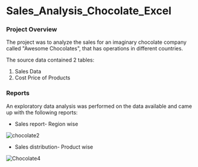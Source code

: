 # Sales_Analysis_Chocolate_Excel

### Project Overview

The project was to analyze the sales for an imaginary chocolate company called "Awesome Chocolates", that has operations in different countries.

The source data contained 2 tables:

1. Sales Data
2. Cost Price of Products

### Reports

An exploratory data analysis was performed on the data available and came up with the following reports:

- Sales report- Region wise

![chocolate2](https://github.com/nadirquamer/Sales_Analysis_Chocolate_Excel/assets/46354703/1b1b640d-1925-4fde-94d5-0cbbe59c6fd5)

- Sales distribution- Product wise

![Chocolate4](https://github.com/nadirquamer/Sales_Analysis_Chocolate_Excel/assets/46354703/c629ff5c-2274-4b90-9f9e-0b755066f311)





